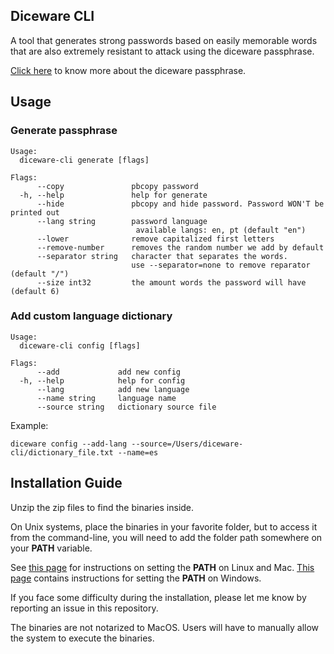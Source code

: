 ## Diceware CLI
A tool that generates strong passwords based on easily memorable words that are also extremely resistant to attack using the diceware passphrase.

[Click here](http://world.std.com/~reinhold/diceware.html) to know more about the diceware passphrase.

## Usage

### Generate passphrase
```
Usage:
  diceware-cli generate [flags]

Flags:
      --copy               pbcopy password
  -h, --help               help for generate
      --hide               pbcopy and hide password. Password WON'T be printed out
      --lang string        password language
                            available langs: en, pt (default "en")
      --lower              remove capitalized first letters
      --remove-number      removes the random number we add by default
      --separator string   character that separates the words.
                           use --separator=none to remove reparator (default "/")
      --size int32         the amount words the password will have (default 6)
```    
   

### Add custom language dictionary

```
Usage:
  diceware-cli config [flags]

Flags:
      --add             add new config
  -h, --help            help for config
      --lang            add new language
      --name string     language name
      --source string   dictionary source file
```

Example:
```
diceware config --add-lang --source=/Users/diceware-cli/dictionary_file.txt --name=es
```  


## Installation Guide

Unzip the zip files to find the binaries inside.

On Unix systems, place the binaries in your favorite folder, but to access it from the command-line, you will need to add the folder path somewhere on your **PATH** variable. 

See [this page](https://stackoverflow.com/questions/14637979/how-to-permanently-set-path-on-linux-unix) for instructions on setting the **PATH** on Linux and Mac. [This page](https://stackoverflow.com/questions/1618280/where-can-i-set-path-to-make-exe-on-windows) contains instructions for setting the **PATH** on Windows.

If you face some difficulty during the installation, please let me know by reporting an issue in this repository.

The binaries are not notarized to MacOS. Users will have to manually allow the system to execute the binaries.